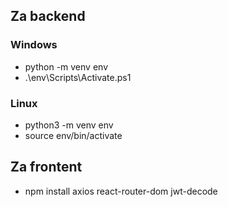 ## Za backend

### Windows
- python -m venv env
- .\env\Scripts\Activate.ps1

### Linux
- python3 -m venv env
- source env/bin/activate

## Za frontent
- npm install axios react-router-dom jwt-decode